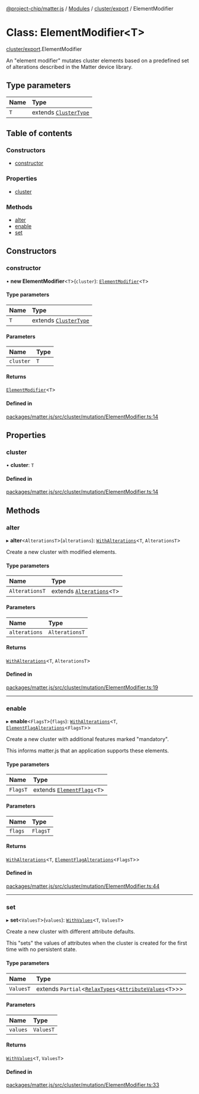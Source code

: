 [@project-chip/matter.js](../README.md) / [Modules](../modules.md) / [cluster/export](../modules/cluster_export.md) / ElementModifier

# Class: ElementModifier\<T\>

[cluster/export](../modules/cluster_export.md).ElementModifier

An "element modifier" mutates cluster elements based on a predefined set of
alterations described in the Matter device library.

## Type parameters

| Name | Type |
| :------ | :------ |
| `T` | extends [`ClusterType`](../interfaces/cluster_export.ClusterType-1.md) |

## Table of contents

### Constructors

- [constructor](cluster_export.ElementModifier-1.md#constructor)

### Properties

- [cluster](cluster_export.ElementModifier-1.md#cluster)

### Methods

- [alter](cluster_export.ElementModifier-1.md#alter)
- [enable](cluster_export.ElementModifier-1.md#enable)
- [set](cluster_export.ElementModifier-1.md#set)

## Constructors

### constructor

• **new ElementModifier**\<`T`\>(`cluster`): [`ElementModifier`](cluster_export.ElementModifier-1.md)\<`T`\>

#### Type parameters

| Name | Type |
| :------ | :------ |
| `T` | extends [`ClusterType`](../interfaces/cluster_export.ClusterType-1.md) |

#### Parameters

| Name | Type |
| :------ | :------ |
| `cluster` | `T` |

#### Returns

[`ElementModifier`](cluster_export.ElementModifier-1.md)\<`T`\>

#### Defined in

[packages/matter.js/src/cluster/mutation/ElementModifier.ts:14](https://github.com/project-chip/matter.js/blob/6d3b6a5d957d88a9231d6ecab4bb41f8133112be/packages/matter.js/src/cluster/mutation/ElementModifier.ts#L14)

## Properties

### cluster

• **cluster**: `T`

#### Defined in

[packages/matter.js/src/cluster/mutation/ElementModifier.ts:14](https://github.com/project-chip/matter.js/blob/6d3b6a5d957d88a9231d6ecab4bb41f8133112be/packages/matter.js/src/cluster/mutation/ElementModifier.ts#L14)

## Methods

### alter

▸ **alter**\<`AlterationsT`\>(`alterations`): [`WithAlterations`](../modules/cluster_export.ElementModifier.md#withalterations)\<`T`, `AlterationsT`\>

Create a new cluster with modified elements.

#### Type parameters

| Name | Type |
| :------ | :------ |
| `AlterationsT` | extends [`Alterations`](../modules/cluster_export.ElementModifier.md#alterations)\<`T`\> |

#### Parameters

| Name | Type |
| :------ | :------ |
| `alterations` | `AlterationsT` |

#### Returns

[`WithAlterations`](../modules/cluster_export.ElementModifier.md#withalterations)\<`T`, `AlterationsT`\>

#### Defined in

[packages/matter.js/src/cluster/mutation/ElementModifier.ts:19](https://github.com/project-chip/matter.js/blob/6d3b6a5d957d88a9231d6ecab4bb41f8133112be/packages/matter.js/src/cluster/mutation/ElementModifier.ts#L19)

___

### enable

▸ **enable**\<`FlagsT`\>(`flags`): [`WithAlterations`](../modules/cluster_export.ElementModifier.md#withalterations)\<`T`, [`ElementFlagAlterations`](../modules/cluster_export.ElementModifier.md#elementflagalterations)\<`FlagsT`\>\>

Create a new cluster with additional features marked "mandatory".

This informs matter.js that an application supports these elements.

#### Type parameters

| Name | Type |
| :------ | :------ |
| `FlagsT` | extends [`ElementFlags`](../modules/cluster_export.ElementModifier.md#elementflags)\<`T`\> |

#### Parameters

| Name | Type |
| :------ | :------ |
| `flags` | `FlagsT` |

#### Returns

[`WithAlterations`](../modules/cluster_export.ElementModifier.md#withalterations)\<`T`, [`ElementFlagAlterations`](../modules/cluster_export.ElementModifier.md#elementflagalterations)\<`FlagsT`\>\>

#### Defined in

[packages/matter.js/src/cluster/mutation/ElementModifier.ts:44](https://github.com/project-chip/matter.js/blob/6d3b6a5d957d88a9231d6ecab4bb41f8133112be/packages/matter.js/src/cluster/mutation/ElementModifier.ts#L44)

___

### set

▸ **set**\<`ValuesT`\>(`values`): [`WithValues`](../modules/cluster_export.ElementModifier.md#withvalues)\<`T`, `ValuesT`\>

Create a new cluster with different attribute defaults.

This "sets" the values of attributes when the cluster is created
for the first time with no persistent state.

#### Type parameters

| Name | Type |
| :------ | :------ |
| `ValuesT` | extends `Partial`\<[`RelaxTypes`](../modules/cluster_export.ClusterType.md#relaxtypes)\<[`AttributeValues`](../modules/cluster_export.ClusterType.md#attributevalues)\<`T`\>\>\> |

#### Parameters

| Name | Type |
| :------ | :------ |
| `values` | `ValuesT` |

#### Returns

[`WithValues`](../modules/cluster_export.ElementModifier.md#withvalues)\<`T`, `ValuesT`\>

#### Defined in

[packages/matter.js/src/cluster/mutation/ElementModifier.ts:33](https://github.com/project-chip/matter.js/blob/6d3b6a5d957d88a9231d6ecab4bb41f8133112be/packages/matter.js/src/cluster/mutation/ElementModifier.ts#L33)
